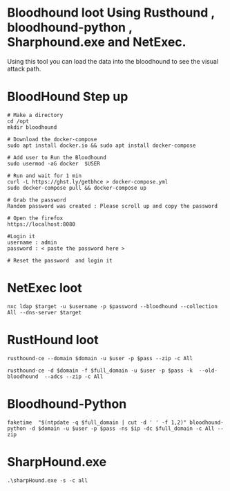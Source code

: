 # Bloodhound loot Using Rusthound , bloodhound-python , Sharphound.exe and NetExec.
Using this tool you can load the data into the bloodhound to see the visual attack path.
# BloodHound Step up 
```language
# Make a directory
cd /opt
mkdir bloodhound

# Download the docker-compose
sudo apt install docker.io && sudo apt install docker-compose

# Add user to Run the Bloodhound
sudo usermod -aG docker  $USER

# Run and wait for 1 min
curl -L https://ghst.ly/getbhce > docker-compose.yml
sudo docker-compose pull && docker-compose up

# Grab the password
Random password was created : Please scroll up and copy the password

# Open the firefox
https://localhost:8080

#Login it
username : admin
password : < paste the password here >

# Reset the password  and login it 
```
# NetExec loot
```language
nxc ldap $target -u $username -p $password --bloodhound --collection All --dns-server $target
```
# RustHound loot
```language
rusthound-ce --domain $domain -u $user -p $pass --zip -c All

rusthound-ce -d $domain -f $full_domain -u $user -p $pass -k  --old-bloodhound  --adcs --zip -c All
```
# Bloodhound-Python
```language
faketime  "$(ntpdate -q $full_domain | cut -d ' ' -f 1,2)" bloodhound-python -d $domain -u $user -p $pass -ns $ip -dc $full_domain -c All --zip
```
# SharpHound.exe
```language.exe
.\sharpHound.exe -s -c all
```
